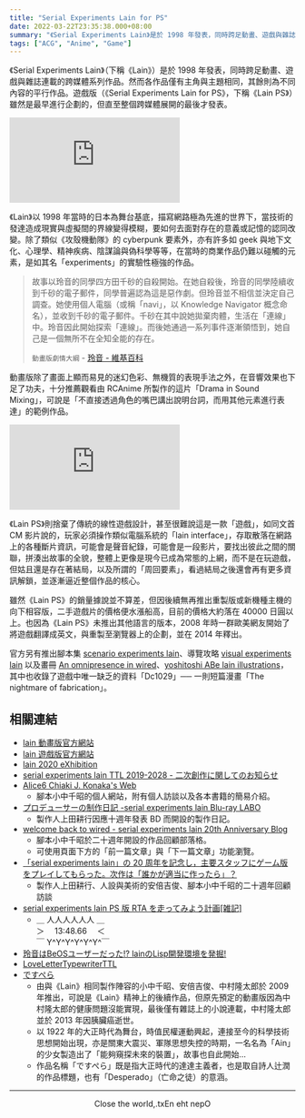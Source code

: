 ```yaml
---
title: "Serial Experiments Lain for PS"
date: 2022-03-22T23:35:38.000+08:00
summary: "《Serial Experiments Lain》是於 1998 年發表，同時跨足動畫、遊戲與雜誌連載的跨媒體系列作品。然而各作品僅有主角與主題相同，其餘則為不同內容的平行作品。遊戲版雖然最早進行企劃，但直至整個跨媒體展開的最後才發表。"
tags: ["ACG", "Anime", "Game"]
---
```


《Serial Experiments Lain》（下稱《Lain》）是於 1998 年發表，同時跨足動畫、遊戲與雜誌連載的跨媒體系列作品。然而各作品僅有主角與主題相同，其餘則為不同內容的平行作品。遊戲版（《Serial Experiments Lain for PS》，下稱《Lain PS》）雖然是最早進行企劃的，但直至整個跨媒體展開的最後才發表。

<iframe src="https://www.youtube.com/embed/KZONR1BFZ3s" title="YouTube video player" frameborder="0" allow="accelerometer; autoplay; clipboard-write; encrypted-media; gyroscope; picture-in-picture" allowfullscreen></iframe>

<p title="雖然看似複雜難懂，但就是青春期都會經歷過的胡思亂想，
或平常沒事會在網路上看到的東西，再做進一步深掘。
尤其在網路時代其實是和我們很親近的，只是這樣說破就不有趣了(X">
《Lain》以 1998 年當時的日本為舞台基底，描寫網路極為先進的世界下，當技術的發達造成現實與虛擬間的界線變得模糊，要如何去面對存在的意義或記憶的認同改變。除了類似《攻殼機動隊》的 cyberpunk 要素外，亦有許多如 geek 與地下文化、心理學、精神疾病、陰謀論與偽科學等等，在當時的商業作品仍難以碰觸的元素，是如其名「experiments」的實驗性極強的作品。
</p>

> 故事以玲音的同學四方田千砂的自殺開始。在她自殺後，玲音的同學陸續收到千砂的電子郵件，同學普遍認為這是惡作劇。但玲音並不相信並決定自己調查。她使用個人電腦（或稱「navi」，以 Knowledge Navigator 概念命名），並收到千砂的電子郵件。千砂在其中說她拋棄肉體，生活在「連線」中。玲音因此開始探索「連線」。而後她通過一系列事件逐漸領悟到，她自己是一個無所不在全知全能的存在。
>
> `動畫版劇情大綱` - [玲音 - 維基百科](https://zh.wikipedia.org/wiki/%E7%8E%B2%E9%9F%B3)

動畫版除了畫面上顯而易見的迷幻色彩、無機質的表現手法之外，在音響效果也下足了功夫，十分推薦觀看由 RCAnime 所製作的這片「Drama in Sound Mixing」，可說是「不直接透過角色的嘴巴講出說明台詞，而用其他元素進行表達」的範例作品。

<iframe src="https://www.youtube.com/embed/zowb8QIWTOk" title="YouTube video player" frameborder="0" allow="accelerometer; autoplay; clipboard-write; encrypted-media; gyroscope; picture-in-picture" allowfullscreen></iframe>

《Lain PS》則捨棄了傳統的線性遊戲設計，甚至很難說這是一款「遊戲」，如同文首 CM 影片說的，玩家必須操作類似電腦系統的「lain interface」，存取散落在網路上的各種斷片資訊，可能會是聲音紀錄，可能會是一段影片，要找出彼此之間的關聯，拼湊出故事的全貌，整體上更像是現今已成為常態的上網，而不是在玩遊戲，但姑且還是存在著結局，以及所謂的「周回要素」，看過結局之後還會再有更多資訊解鎖，並逐漸逼近整個作品的核心。

雖然《Lain PS》的銷量據說並不算差，但因後續無再推出重製版或新機種主機的向下相容版，二手遊戲片的價格便水漲船高，目前的價格大約落在 40000 日圓以上。也因為《Lain PS》未推出其他語言的版本，2008 年時一群歐美網友開始了將遊戲翻譯成英文，與重製至瀏覽器上的企劃，並在 2014 年釋出。

官方另有推出腳本集 [scenario experiments lain](https://www.amazon.co.jp/scenario-experiments-lain%EF%BC%8F%E3%82%B7%E3%83%8A%E3%83%AA%E3%82%AA%E3%82%A8%E3%82%AF%E3%82%B9%E3%83%9A%E3%83%AA%E3%83%A1%E3%83%B3%E3%83%84-%E3%83%AC%E3%82%A4%E3%83%B3-%E6%96%B0%E8%A3%85%E7%89%88-%E5%B0%8F%E4%B8%AD%E5%8D%83%E6%98%AD/dp/4835445678)、導覽攻略 [visual experiments lain](https://www.amazon.co.jp/visual-experiments-lain-%E3%83%93%E3%82%B8%E3%83%A5%E3%82%A2%E3%83%AB%E3%82%A8%E3%82%AF%E3%82%B9%E3%83%9A%E3%83%AA%E3%83%A1%E3%83%B3%E3%83%84-%E3%83%AC%E3%82%A4%E3%83%B3/dp/4835449509) 以及畫冊 [An omnipresence in wired](https://www.amazon.co.jp/omnipresence-wired-%E3%80%8Elain%E3%80%8F-%E7%94%BB%E9%9B%86-%E5%AE%89%E5%80%8D-%E5%90%89%E4%BF%8A/dp/4789713431)、[yoshitoshi ABe lain illustrations](https://www.amazon.co.jp/yoshitoshi-ABe-lain-illustrations-%E5%AE%89%E5%80%8D/dp/4898294871)，其中也收錄了遊戲中唯一缺乏的資料「Dc1029」── 一則短篇漫畫「The nightmare of fabrication」。

## 相關連結

- [lain 動畫版官方網站](https://www.nbcuni.co.jp/rondorobe/anime/lain/)
- [lain 遊戲版官方網站](https://web.archive.org/web/20051025000611/http://www.geneon-ent.co.jp/rondorobe/game/lain/index.html)
- [lain 2020 eXhibition](https://lp.anique.jp/exhibition/lain2020/)
- [serial experiments lain TTL 2019-2028 - 二次創作に関してのお知らせ](https://www.nbcuni.co.jp/rondorobe/anime/lain/ttl/)
- [Alice6 Chiaki J. Konaka's Web](http://www.konaka.com/)
  - 腳本小中千昭的個人網站，附有個人訪談以及各本書籍的簡易介紹。
- [プロデューサーの制作日記 -serial experiments lain Blu-ray LABO](https://www.nbcuni.co.jp/rondorobe/anime/graphid/news/hp0001/list00010002.html)
  - 製作人上田耕行因應十週年發表 BD 而開設的製作日記。
- [welcome back to wired - serial experiments lain 20th Anniversary Blog](https://yamaki-nyx.hatenablog.com/entry/2018/04/27/145823)
  - 腳本小中千昭於二十週年開設的作品回顧部落格。
  - 可使用頁面下方的「前一篇文章」與「下一篇文章」功能瀏覽。
- [「serial experiments lain」の 20 周年を記念し，主要スタッフにゲーム版をプレイしてもらった。次作は「誰かが適当に作ったら」？](https://www.4gamer.net/games/999/G999905/20180905022/)
  - 製作人上田耕行、人設與美術的安倍吉俊、腳本小中千昭的二十週年回顧訪談
- [serial experiments lain PS 版 RTA を走ってみよう計画\[雑記\]](https://note.com/igasub/n/nb1566fb7849c)
  - ＿ 人人人人人人 ＿<br/>＞　 13:48.66 　＜<br/>￣ Y^Y^Y^Y^Y^Y^￣
- [玲音はBeOSユーザーだった!? lainのLisp開発環境を発掘!](https://ympbyc.hatenablog.com/entry/2015/06/12/lain-lisp-be-os)
- [LoveLetterTypewriterTTL](https://github.com/AKIRA-MIYAKE/LoveLetterTypewriterTTL)
- [ですぺら](https://www.amazon.co.jp/%E3%81%A7%E3%81%99%E3%81%BA%E3%82%89%EF%BC%88%E3%83%AD%E3%83%9E%E3%83%B3%E3%82%A2%E3%83%AB%E3%83%90%E3%83%A0%EF%BC%89-%E5%B0%8F%E4%B8%AD-%E5%8D%83%E6%98%AD/dp/4197203284)
  - 由與《Lain》相同製作陣容的小中千昭、安倍吉俊、中村隆太郎於 2009 年推出，可說是《Lain》精神上的後續作品，但原先預定的動畫版因為中村隆太郎的健康問題沒能實現，最後僅有雜誌上的小說連載，中村隆太郎並於 2013 年因胰臟癌逝世。
  - 以 1922 年的大正時代為舞台，時值民權運動興起，連接至今的科學技術思想開始出現，亦是關東大震災、軍隊思想失控的時期，一名名為「Ain」的少女製造出了「能夠窺探未來的裝置」，故事也自此開始…
  - 作品名稱「ですぺら」既是指大正時代的達達主義者，也是取自詩人辻潤的作品標題，也有「Desperado」（亡命之徒）的意涵。

---

<div style="text-align: center;">Close the world,.txEn eht nepO</div>
